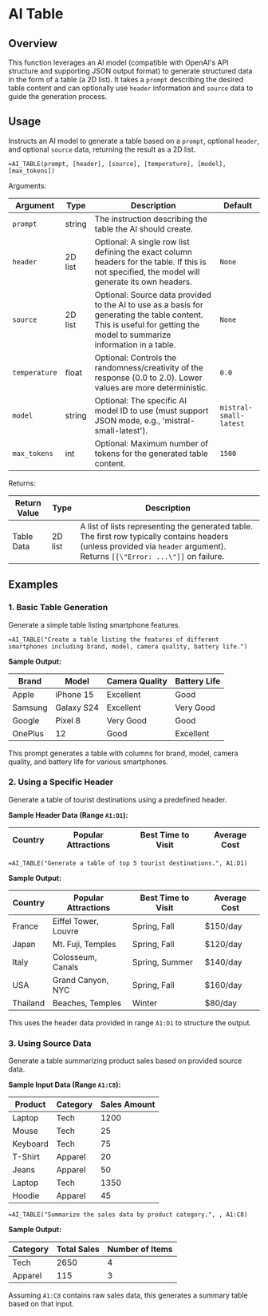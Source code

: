 # AI Table

## Overview

This function leverages an AI model (compatible with OpenAI's API structure and supporting JSON output format) to generate structured data in the form of a table (a 2D list). It takes a `prompt` describing the desired table content and can optionally use `header` information and `source` data to guide the generation process.

## Usage

Instructs an AI model to generate a table based on a `prompt`, optional `header`, and optional `source` data, returning the result as a 2D list.

```excel
=AI_TABLE(prompt, [header], [source], [temperature], [model], [max_tokens])
```

Arguments:

| Argument      | Type           | Description                                                                                                | Default         |
|---------------|----------------|------------------------------------------------------------------------------------------------------------|-----------------|
| `prompt`      | string         | The instruction describing the table the AI should create.                                                 |                 |
| `header`      | 2D list        | Optional: A single row list defining the exact column headers for the table.  If this is not specified, the model will generate its own headers.                              | `None`          |
| `source`      | 2D list        | Optional: Source data provided to the AI to use as a basis for generating the table content.  This is useful for getting the model to summarize information in a table.               | `None`          |
| `temperature` | float          | Optional: Controls the randomness/creativity of the response (0.0 to 2.0). Lower values are more deterministic. | `0.0`           |
| `model`       | string         | Optional: The specific AI model ID to use (must support JSON mode, e.g., 'mistral-small-latest').           | `mistral-small-latest` |
| `max_tokens`  | int            | Optional: Maximum number of tokens for the generated table content.                                        | `1500`          |

Returns:

| Return Value | Type    | Description                                                                                                                               |
|--------------|---------|-------------------------------------------------------------------------------------------------------------------------------------------|
| Table Data   | 2D list | A list of lists representing the generated table. The first row typically contains headers (unless provided via `header` argument). Returns `[[\"Error: ...\"]]` on failure. |

## Examples

### 1. Basic Table Generation
Generate a simple table listing smartphone features.
```excel
=AI_TABLE("Create a table listing the features of different smartphones including brand, model, camera quality, battery life.")
```
**Sample Output:**

| Brand   | Model     | Camera Quality | Battery Life |
|---------|-----------|----------------|--------------|
| Apple   | iPhone 15 | Excellent      | Good         |
| Samsung | Galaxy S24| Excellent      | Very Good    |
| Google  | Pixel 8   | Very Good      | Good         |
| OnePlus | 12        | Good           | Excellent    |

This prompt generates a table with columns for brand, model, camera quality, and battery life for various smartphones.

### 2. Using a Specific Header
Generate a table of tourist destinations using a predefined header.

**Sample Header Data (Range `A1:D1`):**

| Country | Popular Attractions | Best Time to Visit | Average Cost |
|---------|---------------------|--------------------|--------------|

```excel
=AI_TABLE("Generate a table of top 5 tourist destinations.", A1:D1)
```
**Sample Output:**

| Country | Popular Attractions | Best Time to Visit | Average Cost |
|---------|---------------------|--------------------|--------------|
| France  | Eiffel Tower, Louvre| Spring, Fall       | $150/day     |
| Japan   | Mt. Fuji, Temples   | Spring, Fall       | $120/day     |
| Italy   | Colosseum, Canals   | Spring, Summer     | $140/day     |
| USA     | Grand Canyon, NYC   | Spring, Fall       | $160/day     |
| Thailand| Beaches, Temples    | Winter             | $80/day      |

This uses the header data provided in range `A1:D1` to structure the output.

### 3. Using Source Data
Generate a table summarizing product sales based on provided source data.

**Sample Input Data (Range `A1:C8`):**

| Product  | Category | Sales Amount |
|----------|----------|--------------|
| Laptop   | Tech     | 1200         |
| Mouse    | Tech     | 25           |
| Keyboard | Tech     | 75           |
| T-Shirt  | Apparel  | 20           |
| Jeans    | Apparel  | 50           |
| Laptop   | Tech     | 1350         |
| Hoodie   | Apparel  | 45           |

```excel
=AI_TABLE("Summarize the sales data by product category.", , A1:C8)
```

**Sample Output:**

| Category | Total Sales | Number of Items |
|----------|-------------|-----------------|
| Tech     | 2650        | 4               |
| Apparel  | 115         | 3               |

Assuming `A1:C8` contains raw sales data, this generates a summary table based on that input.